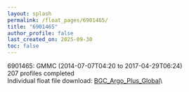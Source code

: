 ```yaml
---
layout: splash
permalink: /float_pages/6901465/
title: "6901465"
author_profile: false
last_created_on: 2025-09-30
toc: false
---
```

 
6901465: GMMC (2014-07-07T04:20 to 2017-04-29T06:24)\
207 profiles completed\
Individual float file download: [BGC_Argo_Plus_Global](https://ftp.soest.hawaii.edu/bgc_argo_plus/Individual_Floats/outliers_removed/6901465_Sprof_processed.nc)\
